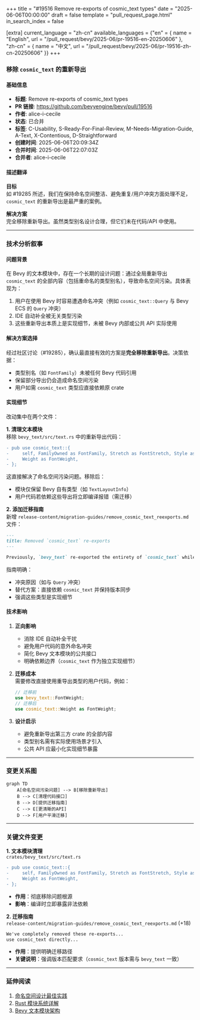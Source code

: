 +++
title = "#19516 Remove re-exports of cosmic_text types"
date = "2025-06-06T00:00:00"
draft = false
template = "pull_request_page.html"
in_search_index = false

[extra]
current_language = "zh-cn"
available_languages = {"en" = { name = "English", url = "/pull_request/bevy/2025-06/pr-19516-en-20250606" }, "zh-cn" = { name = "中文", url = "/pull_request/bevy/2025-06/pr-19516-zh-cn-20250606" }}
+++

### 移除 `cosmic_text` 的重新导出

#### 基础信息
- **标题**: Remove re-exports of cosmic_text types
- **PR 链接**: https://github.com/bevyengine/bevy/pull/19516
- **作者**: alice-i-cecile
- **状态**: 已合并
- **标签**: C-Usability, S-Ready-For-Final-Review, M-Needs-Migration-Guide, A-Text, X-Contentious, D-Straightforward
- **创建时间**: 2025-06-06T20:09:34Z
- **合并时间**: 2025-06-06T22:07:03Z
- **合并者**: alice-i-cecile

#### 描述翻译
**目标**  
如 #19285 所述，我们在保持命名空间整洁、避免重复/用户冲突方面处理不足，`cosmic_text` 的重新导出是最严重的案例。

**解决方案**  
完全移除重新导出。虽然类型别名设计合理，但它们未在代码/API 中使用。

---

### 技术分析叙事

#### 问题背景
在 Bevy 的文本模块中，存在一个长期的设计问题：通过全局重新导出 `cosmic_text` 的全部内容（包括重命名的类型别名），导致命名空间污染。具体表现为：
1. 用户在使用 Bevy 时容易遭遇命名冲突（例如 `cosmic_text::Query` 与 Bevy ECS 的 `Query` 冲突）
2. IDE 自动补全被无关类型污染
3. 这些重新导出本质上是实现细节，未被 Bevy 内部或公共 API 实际使用

#### 解决方案选择
经过社区讨论（#19285），确认最直接有效的方案是**完全移除重新导出**。决策依据：
- 类型别名（如 `FontFamily`）未被任何 Bevy 代码引用
- 保留部分导出仍会造成命名空间污染
- 用户如需 `cosmic_text` 类型应直接依赖原 crate

#### 实现细节
改动集中在两个文件：

**1. 清理文本模块**  
移除 `bevy_text/src/text.rs` 中的重新导出代码：
```diff
- pub use cosmic_text::{
-     self, FamilyOwned as FontFamily, Stretch as FontStretch, Style as FontStyle,
-     Weight as FontWeight,
- };
```
这直接解决了命名空间污染问题。移除后：
- 模块仅保留 Bevy 自有类型（如 `TextLayoutInfo`）
- 用户代码若依赖这些导出将立即编译报错（需迁移）

**2. 添加迁移指南**  
新增 `release-content/migration-guides/remove_cosmic_text_reexports.md` 文件：
```markdown
---
title: Removed `cosmic_text` re-exports
---

Previously, `bevy_text` re-exported the entirety of `cosmic_text` while renaming a few...
```
指南明确：
- 冲突原因（如与 `Query` 冲突）
- 替代方案：直接依赖 `cosmic_text` 并保持版本同步
- 强调这些类型是实现细节

#### 技术影响
1. **正向影响**  
   - 消除 IDE 自动补全干扰
   - 避免用户代码的意外命名冲突
   - 简化 Bevy 文本模块的公共接口
   - 明确依赖边界（`cosmic_text` 作为独立实现细节）

2. **迁移成本**  
   需要修改直接使用重导出类型的用户代码，例如：  
   ```rust
   // 迁移前
   use bevy_text::FontWeight;
   // 迁移后
   use cosmic_text::Weight as FontWeight;
   ```

3. **设计启示**  
   - 避免重新导出第三方 crate 的全部内容
   - 类型别名需有实际使用场景才引入
   - 公共 API 应最小化实现细节暴露

---

### 变更关系图
```mermaid
graph TD
    A[命名空间污染问题] --> B[移除重新导出]
    B --> C[清理代码接口]
    B --> D[提供迁移指南]
    C --> E[更清晰的API]
    D --> F[用户平滑迁移]
```

---

### 关键文件变更
**1. 文本模块清理**  
`crates/bevy_text/src/text.rs`  
```diff
- pub use cosmic_text::{
-     self, FamilyOwned as FontFamily, Stretch as FontStretch, Style as FontStyle,
-     Weight as FontWeight,
- };
```
- **作用**：彻底移除问题根源
- **影响**：编译时立即暴露非法依赖

**2. 迁移指南**  
`release-content/migration-guides/remove_cosmic_text_reexports.md` (+18)  
```markdown
We've completely removed these re-exports...
use cosmic_text directly...
```
- **作用**：提供明确迁移路径
- **关键说明**：强调版本匹配要求（`cosmic_text` 版本需与 `bevy_text` 一致）

---

### 延伸阅读
1. [命名空间设计最佳实践](https://rust-lang.github.io/api-guidelines/naming.html)
2. [Rust 模块系统详解](https://doc.rust-lang.org/book/ch07-02-defining-modules-to-control-scope-and-privacy.html)
3. [Bevy 文本模块架构](https://github.com/bevyengine/bevy/tree/main/crates/bevy_text)